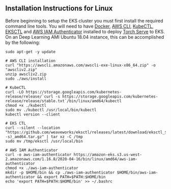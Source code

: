 ## Installation Instructions for Linux

Before beginning to setup the EKS cluster you must first install the required command line tools. You will need to have [Docker](https://www.docker.com/), [AWS CLI](https://aws.amazon.com/cli/), [KubeCTL](https://kubernetes.io/docs/tasks/tools/install-kubectl/), [EKSCTL](https://eksctl.io/) and [AWS IAM Authenticator](https://docs.aws.amazon.com/eks/latest/userguide/install-aws-iam-authenticator.html) installed to deploy [Torch Serve](https://github.com/pytorch/serve) to EKS. On an Deep Learning AMI Ubuntu 18.04 instance, this can be accomplished by the following:

```
sudo apt-get -y update

# AWS CLI installation
curl "https://awscli.amazonaws.com/awscli-exe-linux-x86_64.zip" -o "awscliv2.zip" 
unzip awscliv2.zip 
sudo ./aws/install

# KubeCTL
curl -LO https://storage.googleapis.com/kubernetes-release/release/`curl -s https://storage.googleapis.com/kubernetes-release/release/stable.txt`/bin/linux/amd64/kubectl
chmod +x ./kubectl
sudo mv ./kubectl /usr/local/bin/kubectl
kubectl version --client

# EKS CTL
curl --silent --location "https://github.com/weaveworks/eksctl/releases/latest/download/eksctl_$(uname -s)_amd64.tar.gz" | tar xz -C /tmp
sudo mv /tmp/eksctl /usr/local/bin

# AWS IAM Authenticator
curl -o aws-iam-authenticator https://amazon-eks.s3.us-west-2.amazonaws.com/1.16.8/2020-04-16/bin/linux/amd64/aws-iam-authenticator
chmod +x ./aws-iam-authenticator
mkdir -p $HOME/bin && cp ./aws-iam-authenticator $HOME/bin/aws-iam-authenticator && export PATH=$PATH:$HOME/bin
echo 'export PATH=$PATH:$HOME/bin' >> ~/.bashrc
```
